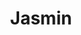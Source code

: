 ---
# Display name
title: "Jasmin"

# Username (this should match the folder name and the name on publications)
authors:
- "jasmin"

# Is this the primary user of the site?
superuser: false

# Role/position (e.g., Professor of Artificial Intelligence)
role: CFO

# Organizations/Affiliations
organizations:
- name: 
  url: ""

# Short bio (displayed in user profile at end of posts)
bio: 

# List each interest with a dash
interests:


# Social/Academic Networking
# For available icons, see: https://wowchemy.com/docs/page-builder/#icons
#   For an email link, use "fas" icon pack, "envelope" icon, and a link in the
#   form "mailto:your-email@example.com" or "#contact" for contact widget.
social:
- icon: envelope
  icon_pack: fas
  link: 'mailto:jasmin@dettelba.ch'  # For a direct email link, use "mailto:test@example.org".
- icon: linkedin
  icon_pack: fab
  link: https://www.linkedin.com/in/jasmin-dettelbach-99ba19263

# Link to a PDF of your resume/CV from the About widget.
# To enable, copy your resume/CV to `static/files/cv.pdf` and uncomment the lines below.
# - icon: cv
#   icon_pack: ai
#   link: files/cv.pdf

# Enter email to display Gravatar (if Gravatar enabled in Config)
email: ""

# Highlight the author in author lists? (true/false)
highlight_name: false

# Organizational groups that you belong to (for People widget)
#   Set this to `[]` or comment out if you are not using People widget.
user_groups:
- CFO
- Executives
---